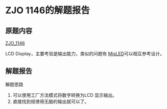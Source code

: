 # ZJO 1146的解题报告

## 原题内容

[ZJO_1146](https://zoj.pintia.cn/problem-sets/91827364500/problems/91827364645)

LCD Display，主要考验是输出能力，类似的问题有
[MisLED](https://zoj.pintia.cn/problem-sets/91827364500/problems/91827365693)可以相互参考设计。

## 解题报告
解题思路
1. 可以使用工厂方法模式将数字转换为LCD 显示输出。
2. 直接找到规律用无脑的输出就可以了。


